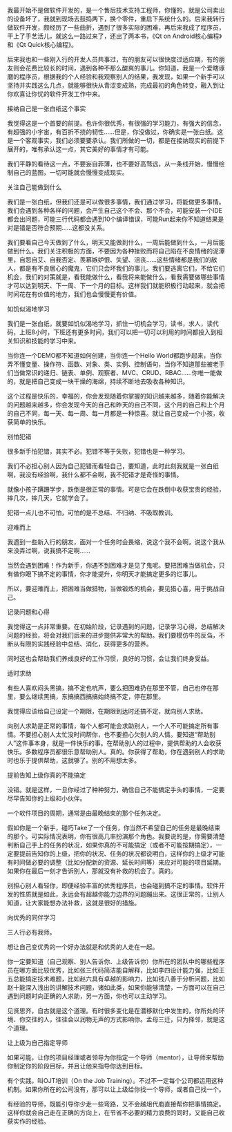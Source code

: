 我最开始不是做软件开发的，是一个售后技术支持工程师，你懂的，就是公司卖出的设备坏了，我就到现场去鼓捣两下，换个零件，重启下系统什么的。后来我转行做软件开发，颇经历了一些曲折，遇到了很多实际的困难，再后来我成了程序员，干上了手艺活儿，就这么一路过来了，还出了两本书，《Qt on Android核心编程》和《Qt Quick核心编程》。

后来我也和一些刚入行的开发人员共事过，有的朋友可以很快度过适应期，有的朋友则会花费比较长的时间，遇到各种不那么酸爽的事儿。你知道，我是一个爱瞎琢磨的程序员，根据我的个人经验和我观察别人的结果，我发现，如果一个新手可以坚持并实践这么几点，就能够很快从青涩变成熟，完成最初的角色转变，融入到让你欢喜让你忧的软件开发工作中来。

接纳自己是一张白纸这个事实

我觉得这是一个首要的前提。也许你很优秀，有很强的学习能力，有强大的信念，有超强的小宇宙，有百折不挠的韧性……但是，你没做过，你确实是一张白纸。这是一个客观事实，我们必须要要承认。我们所做的一切，都是在接纳现实的前提下展开的，唯有承认这一点，其它美好的事情才有可能。

我们平静的看待这一点，不要妄自菲薄，也不要好高骛远，从一条线开始，慢慢绘制自己的蓝图，一切可能就会慢慢变成现实。

关注自己能做到什么

我们是一张白纸，但我们还是可以做很多事情，我们通过学习，将能做更多事情。我们会遇到各种各样的问题，会产生自己这个不会、那个不会，可能安装一个IDE都会出问题，可能三行代码都会遇到10个编译错误，可能Run起来你不知道结果是对是错是否符合预期……这都没关系。

我们要看自己今天做到了什么，明天又能做到什么，一周后能做到什么，一月后能做到什么。我们关注积极的方面，不要因为各种挫败而将自己陷在不良情绪的泥潭里，自怨自艾、自我否定、羡慕嫉妒恨、失望、沮丧……这些情绪都是我们的敌人，都是有不良居心的魔鬼，它们只会坏我们的事儿。我们要逃离它们，不给它们机会，我们的对策就是，看我能做什么，看我将来能做什么，看我需要做哪些事情才可以达到明天、下一周、下一个月的目标。这样我们就能积极行动起来，就会把时间花在有价值的地方，我们也会慢慢更有价值。

如饥似渴地学习

我们是一张白纸，就要如饥似渴地学习，抓住一切机会学习，读书，求人，读代码，上班8小时，下班还有更多时间，我们可以把一切可以利用的时间都投入到相关知识和技能的学习中来。

当你连一个DEMO都不知道如何创建，当你连一个Hello World都跑步起来，当你弄不懂变量、操作符、函数、对象、类、实例、控制语句，当你不知道那些被老手们当做常识的递归、链表、单例、观察者、MVC、CRUD、RBAC……你唯一能做的，就是把自己变成一块干燥的海绵，持续不断地去吸收各种知识。

这个过程是快乐的，幸福的，你会发现随着你掌握的知识越来越多，随着你能解决的问题越来越多，你会发现今天的自己和昨天的自己不同，这个月的自己和上个月的自己不同，每一天、每一周、每一月都是一种惊喜。就让自己变成一个小孩，收获简单的快乐。

别怕犯错

很多新手怕犯错，其实不必。犯错不等于失败，犯错也是一种学习。

我们不必担心别人因为自己犯错而看轻自己，要知道，此时此刻我就是一张白纸啊，我没有经验啊，我什么都不会啊，我不犯错才是奇怪的事情。

就像小孩子蹒跚学步，跌倒是很正常的事情。可是它会在跌倒中收获宝贵的经验，摔几次，摔几天，它就学会了。

犯错一点儿也不可怕，可怕的是不总结、不归纳、不吸取教训。

迎难而上

我遇到一些新入行的朋友，面对一个任务时会畏缩，说这个我不会啊，说这个我从来没弄过啊，说我搞不定啊……

当然会遇到困难！作为新手，你遇不到困难才是见了鬼呢。要把困难当做机会，只有做你眼下搞不定的事情，你才能提升，你明天才能搞定更多的烂事儿。

所以，要迎难而上，把困难当做猎物，当做锻炼的机会，要见猎心喜，用于挑战自己。

记录问题和心得

我觉得这一点非常重要。在初始阶段，记录遇到的问题，记录学习心得，总结解决问题的经验，将会对我们后来的进步提供非常大的帮助。我们要模仿牛的反刍，不断从有限的实践经验中总结、消化，获得更多的营养。

同时这也会帮助我们养成良好的工作习惯，良好的习惯，会让我们终身受益。

适时求助

有些人喜欢闷头黑搞，搞不定也吭声，要么把困难扔在那里不管，自己也停在那里，要么继续黑搞，东搞搞西搞搞始终搞不定，停在那里。

我觉得应该给自己设定一个期限，在期限到达时还搞不定，就向别人求助。

向别人求助是正常的事情，每个人都可能会求助别人，一个人不可能搞定所有事情。不要担心别人太忙没时间帮你，也不要担心欠别人的人情。要知道“帮助别人”这件事本身，就是一件快乐的事。在帮助别人的过程中，提供帮助的人会收获快乐。多数程序员都很乐意帮助别人。真的。你获得了帮助，你在遇到别人的求助时也乐于提供帮助，这就够了。别的不用想太多。

提前告知上级你真的不能搞定

没错。就是这样，一旦你经过了种种努力，确信自己不能搞定手头的事情，一定要尽早告知你的上级和小伙伴。

一个软件项目的周期，通常是由最晚结束的那个任务决定。

假如你是一个新手，碰巧Take了一个任务，你当然不希望自己的任务是最晚结束的那个。可实际情况表明，你有很高几率扮演那个角色。我要说的是，你需要清楚判断自己手上的任务的状况，如果你真的不可能搞定（或者不可能按期搞定），一定要提前告知你的上级，把你的状况、任务的状况都说明白，这样你的上级才可能有时间做必要的调整（比如分配新的资源、延长时间等）来应对可能的项目延期。如果你在最后一刻才告诉别人，那就没有补救的机会了。真的。

别担心别人看轻你，即便经验丰富的优秀程序员，也会碰到搞不定的事情。软件开发的性质就是如此，永远会有超越你能力边界的问题蹦出来。这很正常的，让别人知道，让大家能想办法补救，这就是很好的措施。

向优秀的同伴学习

三人行必有我师。

想让自己变优秀的一个好办法就是和优秀的人走在一起。

你一定要知道（自己观察、别人告诉你、上级告诉你）你所在的团队中的哪些程序员在哪方面比较优秀，比如张三代码简洁能自解释，比如李四设计能力强，比如王五总能搞定技术难题，比如赵六具有卓越的影响力，比如钱八善于分析问题，比如赵十能深入浅出的讲解技术问题，诸如此类，如果你能够清楚，一方面可以在自己遇到问题时向正确的人求助，另一方面，你也可以主动学习。

见贤思齐，自古就是这个道理。有时很多变化是在潜移默化中发生的，你所处的环境、你交往的人，往往会以润物无声的方式影响你。孟母三迁，只为择邻，就是这个道理。

让上级为自己指定导师

如果可能，让你的项目经理或者领导为你指定一个导师（mentor），让导师来帮助你制定你的阶段目标，并且让他来指导你达到目标。

有个实践，叫OJT培训（On the Job Training）。不过不一定每个公司都运用这种机制。如果你所在的公司没有，那可以让上级给你找一个导师，或者自己找一个。

有经验的导师，既能引导你少走一些弯路，又不会越俎代庖直接帮你把事情搞定。这样你就会自己走在正确的方向上，在节省不必要的精力浪费的同时，又能自己收获实作的经验。

